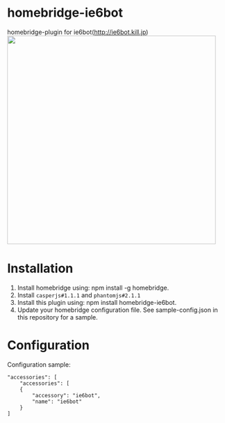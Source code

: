 # homebridge-ie6bot
homebridge-plugin for ie6bot(http://ie6bot.kill.jp)  
<img src="https://github.com/ie6bot/homebridge-ie6bot/blob/master/homebridge-ie6bot.gif?raw=true" width="480">


# Installation
1. Install homebridge using: npm install -g homebridge.
2. Install `casperjs#1.1.1` and `phantomjs#2.1.1`
3. Install this plugin using: npm install homebridge-ie6bot.
4. Update your homebridge configuration file. See sample-config.json in this repository for a sample.

# Configuration
Configuration sample:

```
"accessories": [
    "accessories": [
    {
        "accessory": "ie6bot",
        "name": "ie6bot"
    }
]
```
